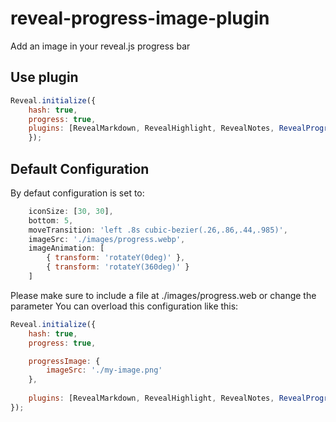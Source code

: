# reveal-progress-image-plugin
Add an image in your reveal.js progress bar

## Use plugin

````js
Reveal.initialize({
    hash: true,
    progress: true,
    plugins: [RevealMarkdown, RevealHighlight, RevealNotes, RevealProgressImage(Reveal)],
    });
````

## Default Configuration

By defaut configuration is set to:
````js
    iconSize: [30, 30],
    bottom: 5,
    moveTransition: 'left .8s cubic-bezier(.26,.86,.44,.985)',
    imageSrc: './images/progress.webp',
    imageAnimation: [
        { transform: 'rotateY(0deg)' },
        { transform: 'rotateY(360deg)' }
    ]
````

Please make sure to include a file at ./images/progress.web or change the parameter
You can overload this configuration like this:
````js
Reveal.initialize({
    hash: true,
    progress: true,

    progressImage: {
        imageSrc: './my-image.png'
    },
    
    plugins: [RevealMarkdown, RevealHighlight, RevealNotes, RevealProgressImage(Reveal)],
});
````

